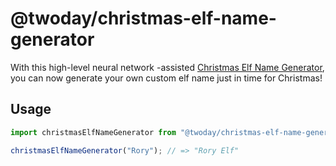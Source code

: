# @twoday/christmas-elf-name-generator

With this high-level neural network -assisted [Christmas Elf Name Generator](https://twoday-dev.github.io/twoday/christmas-elf-name-generator/), you can now generate your own custom elf name just in time for Christmas!

## Usage

```js
import christmasElfNameGenerator from "@twoday/christmas-elf-name-generator";

christmasElfNameGenerator("Rory"); // => "Rory Elf"
```
